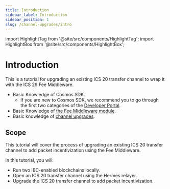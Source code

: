 ```yaml
---
title: Introduction
sidebar_label: Introduction
sidebar_position: 1
slug: /channel-upgrades/intro
---
```


import HighlightTag from '@site/src/components/HighlightTag';
import HighlightBox from '@site/src/components/HighlightBox';

# Introduction

<HighlightTag type="ibc-go" version="v8.1"/> <HighlightTag type="cosmos-sdk" version="v0.50"/> <HighlightTag type="cosmjs"/> <HighlightTag type="guided-coding"/>

This is a tutorial for upgrading an existing ICS 20 transfer channel to wrap it with the ICS 29 Fee Middleware.

<HighlightBox type="prerequisite" title="Prerequisites">

- Basic Knowledge of Cosmos SDK.
    - If you are new to Cosmos SDK, we recommend you to go through the first two categories of the [Developer Portal](https://tutorials.cosmos.network/academy/1-what-is-cosmos/).
- Basic Knowledge of [the Fee Middleware module](https://ibc.cosmos.network/main/middleware/ics29-fee/overview).
- Basic knowledge of [channel upgrades](https://ibc.cosmos.network/main/ibc/channel-upgrades).

</HighlightBox>

## Scope

This tutorial will cover the process of upgrading an existing ICS 20 transfer channel to add packet incentivization using the Fee Middleware.

<HighlightBox type="learning" title="Learning Goals">

In this tutorial, you will:

- Run two IBC-enabled blockchains locally.
- Open an ICS 20 transfer channel using the Hermes relayer.
- Upgrade the ICS 20 transfer channel to add packet incentivization.

</HighlightBox>
